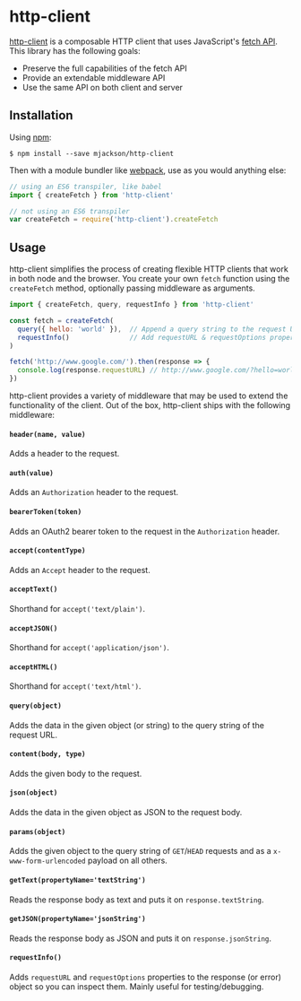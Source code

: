 # http-client

[http-client](https://github.com/mjackson/http-client) is a composable HTTP client that uses JavaScript's [fetch API](https://developer.mozilla.org/en-US/docs/Web/API/Fetch_API). This library has the following goals:

  - Preserve the full capabilities of the fetch API
  - Provide an extendable  middleware API
  - Use the same API on both client and server

## Installation

Using [npm](https://www.npmjs.com/):

    $ npm install --save mjackson/http-client

Then with a module bundler like [webpack](https://webpack.github.io/), use as you would anything else:

```js
// using an ES6 transpiler, like babel
import { createFetch } from 'http-client'

// not using an ES6 transpiler
var createFetch = require('http-client').createFetch
```

## Usage

http-client simplifies the process of creating flexible HTTP clients that work in both node and the browser. You create your own `fetch` function using the `createFetch` method, optionally passing middleware as arguments.

```js
import { createFetch, query, requestInfo } from 'http-client'

const fetch = createFetch(
  query({ hello: 'world' }),  // Append a query string to the request URL
  requestInfo()               // Add requestURL & requestOptions properties to the response
)

fetch('http://www.google.com/').then(response => {
  console.log(response.requestURL) // http://www.google.com/?hello=world
})
```

http-client provides a variety of middleware that may be used to extend the functionality of the client. Out of the box, http-client ships with the following middleware:

#### `header(name, value)`

Adds a header to the request.

#### `auth(value)`

Adds an `Authorization` header to the request.

#### `bearerToken(token)`

Adds an OAuth2 bearer token to the request in the `Authorization` header.

#### `accept(contentType)`

Adds an `Accept` header to the request.

#### `acceptText()`

Shorthand for `accept('text/plain')`.

#### `acceptJSON()`

Shorthand for `accept('application/json')`.

#### `acceptHTML()`

Shorthand for `accept('text/html')`.

#### `query(object)`

Adds the data in the given object (or string) to the query string of the request URL.

#### `content(body, type)`

Adds the given body to the request.

#### `json(object)`

Adds the data in the given object as JSON to the request body.

#### `params(object)`

Adds the given object to the query string of `GET`/`HEAD` requests and as a `x-www-form-urlencoded` payload on all others.

#### `getText(propertyName='textString')`

Reads the response body as text and puts it on `response.textString`.

#### `getJSON(propertyName='jsonString')`

Reads the response body as JSON and puts it on `response.jsonString`.

#### `requestInfo()`

Adds `requestURL` and `requestOptions` properties to the response (or error) object so you can inspect them. Mainly useful for testing/debugging.
